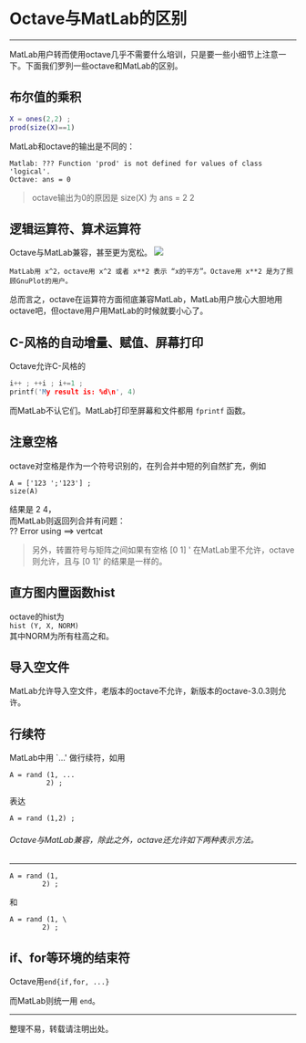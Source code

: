# Octave与MatLab的区别
-------------
MatLab用户转而使用octave几乎不需要什么培训，只是要一些小细节上注意一下。下面我们罗列一些octave和MatLab的区别。
## 布尔值的乘积
```matlab
X = ones(2,2) ;
prod(size(X)==1)
```
MatLab和octave的输出是不同的：<br>
```
Matlab: ??? Function 'prod' is not defined for values of class 'logical'.
Octave: ans = 0
```
>octave输出为0的原因是 size(X) 为
ans =
2   2
## 逻辑运算符、算术运算符
Octave与MatLab兼容，甚至更为宽松。
![](/images/2020-02-28-16-40-17.png)<br>
```
MatLab用 x^2，octave用 x^2 或者 x**2 表示 “x的平方”。Octave用 x**2 是为了照顾GnuPlot的用户。
```
 总而言之，octave在运算符方面彻底兼容MatLab，MatLab用户放心大胆地用octave吧，但octave用户用MatLab的时候就要小心了。
## C-风格的自动增量、赋值、屏幕打印
Octave允许C-风格的
```c
i++ ; ++i ; i+=1 ;
printf('My result is: %d\n', 4)
```
而MatLab不认它们。MatLab打印至屏幕和文件都用 `fprintf` 函数。
## 注意空格
octave对空格是作为一个符号识别的，在列合并中短的列自然扩充，例如
```
A = ['123 ';'123'] ;
size(A)
```
结果是 2 4，<br>
而MatLab则返回列合并有问题：<br>
?? Error using ==> vertcat

>另外，转置符号与矩阵之间如果有空格
[0 1] '
在MatLab里不允许，octave则允许，且与 [0 1]' 的结果是一样的。<br>
## 直方图内置函数hist
octave的hist为<br>
`hist (Y, X, NORM)`<br>
其中NORM为所有柱高之和。
## 导入空文件
MatLab允许导入空文件，老版本的octave不允许，新版本的octave-3.0.3则允许。
## 行续符
MatLab中用 `...' 做行续符，如用
```
A = rand (1, ...
         2) ;
```
表达
```
A = rand (1,2) ;
```
###### Octave与MatLab兼容，除此之外，octave还允许如下两种表示方法。
---
```
A = rand (1,
        2) ;
```
和
```
A = rand (1, \
        2) ;
```

## if、for等环境的结束符

Octave用`end{if,for, ...}`

而MatLab则统一用 `end`。

---

整理不易，转载请注明出处。